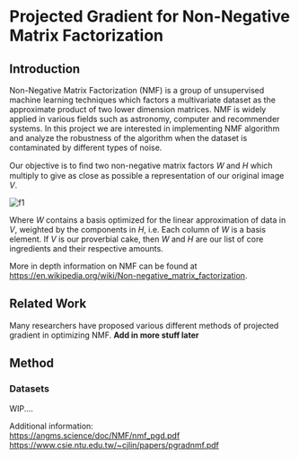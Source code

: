 # Projected Gradient for Non-Negative Matrix Factorization

## Introduction 

Non-Negative Matrix Factorization (NMF) is a group of unsupervised machine learning techniques which factors a multivariate dataset as the approximate product of two lower dimension matrices. NMF is widely applied in various fields such as astronomy, computer and recommender systems. In this project we are interested in implementing NMF algorithm and analyze the robustness of the algorithm when the dataset is contaminated by different types of noise.

Our objective is to ﬁnd two non-negative matrix factors _W_ and _H_ which multiply to give as close as possible a representation of our original image _V_.

![f1]  

Where _W_ contains a basis optimized for the linear approximation of data in _V_, weighted by the components in _H_, i.e. Each column of _W_ is a basis element. If _V_ is our proverbial cake, then _W_ and _H_ are our list of core ingredients and their respective amounts. 

More in depth information on NMF can be found at https://en.wikipedia.org/wiki/Non-negative_matrix_factorization.

## Related Work

Many researchers have proposed various different methods of projected gradient in optimizing NMF. <b> Add in more stuff later</b>

## Method
### Datasets



WIP.... 

Additional information: \
https://angms.science/doc/NMF/nmf_pgd.pdf \
https://www.csie.ntu.edu.tw/~cjlin/papers/pgradnmf.pdf



[f1]: http://chart.apis.google.com/chart?cht=tx&chl=V\approx{WH}
